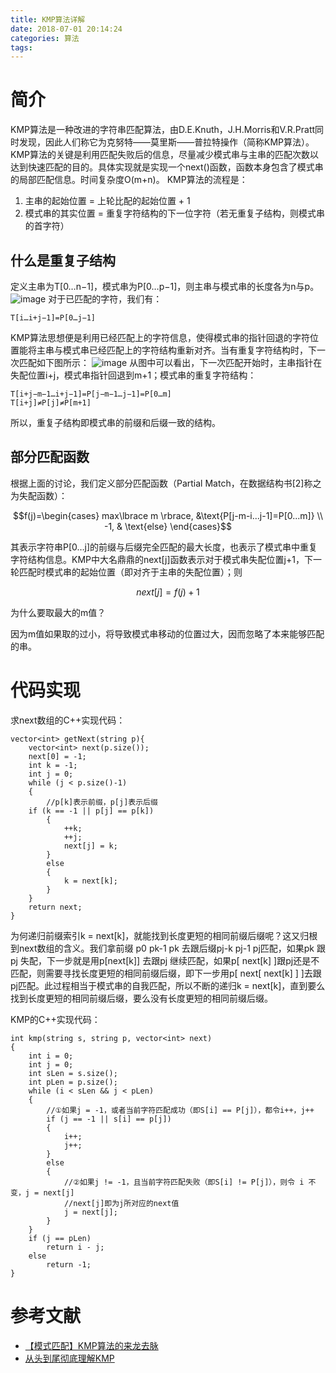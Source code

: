 ```yaml
---
title: KMP算法详解
date: 2018-07-01 20:14:24
categories: 算法
tags:
---
```

# 简介
KMP算法是一种改进的字符串匹配算法，由D.E.Knuth，J.H.Morris和V.R.Pratt同时发现，因此人们称它为克努特——莫里斯——普拉特操作（简称KMP算法）。KMP算法的关键是利用匹配失败后的信息，尽量减少模式串与主串的匹配次数以达到快速匹配的目的。具体实现就是实现一个next()函数，函数本身包含了模式串的局部匹配信息。时间复杂度O(m+n)。
KMP算法的流程是：
1. 主串的起始位置 = 上轮比配的起始位置 + 1
2. 模式串的其实位置 = 重复字符结构的下一位字符（若无重复子结构，则模式串的首字符）

## 什么是重复子结构
定义主串为T[0…n−1]，模式串为P[0…p−1]，则主串与模式串的长度各为n与p。
![image](https://images2015.cnblogs.com/blog/399159/201512/399159-20151231125119104-1124195921.png)
对于已匹配的字符，我们有：

```
T[i…i+j−1]=P[0…j−1]
```
KMP算法思想便是利用已经匹配上的字符信息，使得模式串的指针回退的字符位置能将主串与模式串已经匹配上的字符结构重新对齐。当有重复字符结构时，下一次匹配如下图所示：
![image](https://images2015.cnblogs.com/blog/399159/201512/399159-20151231125141510-1803698330.png)
从图中可以看出，下一次匹配开始时，主串指针在失配位置i+j，模式串指针回退到m+1；模式串的重复字符结构：

```
T[i+j−m−1…i+j−1]=P[j−m−1…j−1]=P[0…m]
T[i+j]≠P[j]≠P[m+1]
```
所以，重复子结构即模式串的前缀和后缀一致的结构。

## 部分匹配函数
根据上面的讨论，我们定义部分匹配函数（Partial Match，在数据结构书[2]称之为失配函数）：


```math
f(j)=\begin{cases}
max\lbrace m \rbrace,
&\text{P[j-m-i...j-1]=P[0...m]}  
\\ -1, & \text{else} 
\end{cases}
```
其表示字符串P[0…j]的前缀与后缀完全匹配的最大长度，也表示了模式串中重复字符结构信息。KMP中大名鼎鼎的next[j]函数表示对于模式串失配位置j+1，下一轮匹配时模式串的起始位置（即对齐于主串的失配位置）；则

```math
next[j]=f(j)+1
```
为什么要取最大的m值？

因为m值如果取的过小，将导致模式串移动的位置过大，因而忽略了本来能够匹配的串。
# 代码实现
求next数组的C++实现代码：

```
vector<int> getNext(string p){
    vector<int> next(p.size());
    next[0] = -1;  
    int k = -1;  
    int j = 0;  
    while (j < p.size()-1)  
    {  
        //p[k]表示前缀，p[j]表示后缀  
    if (k == -1 || p[j] == p[k])   
        {  
            ++k;  
            ++j;  
            next[j] = k;  
        }  
        else   
        {  
            k = next[k];  
        }  
    }
    return next;
}

```
为何递归前缀索引k = next[k]，就能找到长度更短的相同前缀后缀呢？这又归根到next数组的含义。我们拿前缀 p0 pk-1 pk 去跟后缀pj-k pj-1 pj匹配，如果pk 跟pj 失配，下一步就是用p[next[k]] 去跟pj 继续匹配，如果p[ next[k] ]跟pj还是不匹配，则需要寻找长度更短的相同前缀后缀，即下一步用p[ next[ next[k] ] ]去跟pj匹配。此过程相当于模式串的自我匹配，所以不断的递归k = next[k]，直到要么找到长度更短的相同前缀后缀，要么没有长度更短的相同前缀后缀。

KMP的C++实现代码：

```
int kmp(string s, string p, vector<int> next)  
{  
    int i = 0;  
    int j = 0;  
    int sLen = s.size();  
    int pLen = p.size();  
    while (i < sLen && j < pLen)  
    {  
        //①如果j = -1，或者当前字符匹配成功（即S[i] == P[j]），都令i++，j++      
        if (j == -1 || s[i] == p[j])  
        {  
            i++;  
            j++;  
        }  
        else  
        {  
            //②如果j != -1，且当前字符匹配失败（即S[i] != P[j]），则令 i 不变，j = next[j]      
            //next[j]即为j所对应的next值        
            j = next[j];  
        }  
    }  
    if (j == pLen)  
        return i - j;  
    else  
        return -1;  
}  
```
# 参考文献
* [【模式匹配】KMP算法的来龙去脉](http://www.cnblogs.com/en-heng/p/5091365.html)
* [从头到尾彻底理解KMP](https://blog.csdn.net/v_july_v/article/details/7041827#)




